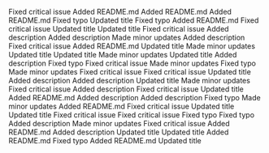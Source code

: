 Fixed critical issue
Added README.md
Added README.md
Added README.md
Fixed typo
Updated title
Fixed typo
Added README.md
Fixed critical issue
Updated title
Updated title
Fixed critical issue
Added description
Added description
Made minor updates
Added description
Fixed critical issue
Added README.md
Updated title
Made minor updates
Updated title
Updated title
Made minor updates
Updated title
Added description
Fixed typo
Fixed critical issue
Made minor updates
Fixed typo
Made minor updates
Fixed critical issue
Fixed critical issue
Updated title
Added description
Added description
Updated title
Made minor updates
Fixed critical issue
Added description
Fixed critical issue
Updated title
Added README.md
Added description
Added description
Fixed typo
Made minor updates
Added README.md
Fixed critical issue
Updated title
Updated title
Fixed critical issue
Fixed critical issue
Fixed typo
Fixed typo
Added description
Made minor updates
Fixed critical issue
Added README.md
Added description
Updated title
Updated title
Added README.md
Fixed typo
Added README.md
Updated title
